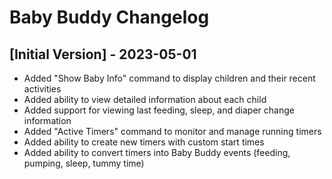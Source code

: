 # Baby Buddy Changelog

## [Initial Version] - 2023-05-01
- Added "Show Baby Info" command to display children and their recent activities
- Added ability to view detailed information about each child
- Added support for viewing last feeding, sleep, and diaper change information
- Added "Active Timers" command to monitor and manage running timers
- Added ability to create new timers with custom start times
- Added ability to convert timers into Baby Buddy events (feeding, pumping, sleep, tummy time)